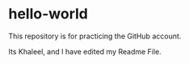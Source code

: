 # hello-world
This repository is for practicing the GitHub account.

Its Khaleel, and I have edited my Readme File.
